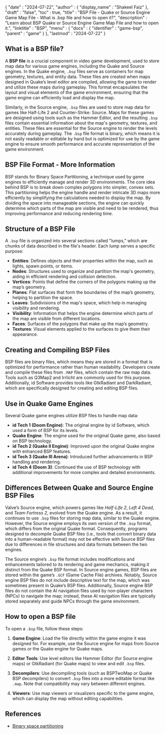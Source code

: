 {
  "date" : "2024-07-22",
  "author" : {
    "display_name" : "Shakeel Faiz"
  },
  "draft" : "false",
  "toc" : true,
  "title" : "BSP File - Quake or Source Engine Game Map File - What is .bsp file and how to open it?",
  "description" : "Learn about BSP Quake or Source Engine Game Map File and how to open it.",
  "linktitle" : "BSP",
  "menu" : {
    "docs" : {
      "identifier" : "game-bsp",
      "parent" : "game"
    }
  },
  "lastmod" : "2024-07-22"
}

## What is a BSP file?

A **BSP file** is a crucial component in video game development, used to store map data for various game engines, including the Quake and Source engines. In the Quake engine, `.bsp` files serve as containers for map geometry, textures, and entity data. These files are created when maps designed in Quake’s level editor are compiled, allowing the game to render and utilize these maps during gameplay. This format encapsulates the layout and visual elements of the game environment, ensuring that the game engine can efficiently load and display the map.

Similarly, in the Source engine, `.bsp` files are used to store map data for games like Half-Life 2 and Counter-Strike: Source. Maps for these games are designed using tools such as the Hammer Editor, and the resulting `.bsp` files contain essential information about the map's geometry, textures, and entities. These files are essential for the Source engine to render the levels accurately during gameplay. The `.bsp` file format is binary, which means it is not easily readable or editable by hand but is optimized for use by the game engine to ensure smooth performance and accurate representation of the game environment.

## BSP File Format - More Information

BSP stands for Binary Space Partitioning, a technique used by game engines to efficiently manage and render 3D environments. The core idea behind BSP is to break down complex polygons into simpler, convex sets. This partitioning helps the engine handle and render intricate 3D maps more efficiently by simplifying the calculations needed to display the map. By dividing the space into manageable sections, the engine can quickly determine which parts of the map are visible and need to be rendered, thus improving performance and reducing rendering time.

## Structure of a BSP File

A `.bsp` file is organized into several sections called "lumps," which are chunks of data described in the file's header. Each lump serves a specific purpose:

-   **Entities**: Defines objects and their properties within the map, such as lights, spawn points, or items.
-   **Nodes**: Structures used to organize and partition the map's geometry, aiding in efficient rendering and collision detection.
-   **Vertices**: Points that define the corners of the polygons making up the map’s geometry.
-   **Planes**: Flat surfaces that form the boundaries of the map’s geometry, helping to partition the space.
-   **Leaves**: Subdivisions of the map's space, which help in managing visibility and rendering.
-   **Visibility**: Information that helps the engine determine which parts of the map are visible from different locations.
-   **Faces**: Surfaces of the polygons that make up the map’s geometry.
-   **Textures**: Visual elements applied to the surfaces to give them their appearance.


## Creating and Compiling BSP Files

BSP files are binary files, which means they are stored in a format that is optimized for performance rather than human readability. Developers create and compile these files from `.MAP` files, which contain the raw map data. Tools such as Q3Map2 and Irrlicht are commonly used for this purpose. Additionally, id Software provides tools like GtkRadiant and DarkRadiant, which are specifically designed for creating and editing BSP files.

## Use in Quake Game Engines

Several Quake game engines utilize BSP files to handle map data:

-   **id Tech 1 (Doom Engine)**: The original engine by id Software, which used a form of BSP for its levels.
-   **Quake Engine**: The engine used for the original Quake game, also based on BSP technology.
-   **id Tech 2 (Quake II Engine)**: Improved upon the original Quake engine with enhanced BSP features.
-   **id Tech 3 (Quake III Arena)**: Introduced further advancements in BSP handling and rendering.
-   **id Tech 4 (Doom 3)**: Continued the use of BSP technology with additional improvements for more complex and detailed environments.

## Differences Between Quake and Source Engine BSP Files

Valve’s Source engine, which powers games like _Half-Life 2_, _Left 4 Dead_, and _Team Fortress 2_, evolved from the Quake engine. As a result, it continues to use `.bsp` files for storing map data, similar to the Quake engine. However, the Source engine employs its own version of the `.bsp` format, which differs from the original Quake format. Consequently, programs designed to decompile Quake BSP files (i.e., tools that convert binary data into a human-readable format) may not be effective with Source BSP files due to differences in file structures and data formats between the two engines.

The Source engine’s `.bsp` file format includes modifications and enhancements tailored to its rendering and game mechanics, making it distinct from the Quake BSP format. In Source engine games, BSP files are stored within the game’s `.GCF` (Game Cache File) archives. Notably, Source engine BSP files do not include descriptive text for the map, which was sometimes present in Quake’s BSP files. Additionally, Source engine BSP files do not contain the AI navigation files used by non-player characters (NPCs) to navigate the map; instead, these AI navigation files are typically stored separately and guide NPCs through the game environment.

## How to open a BSP file

To open a `.bsp` file, follow these steps:

1.  **Game Engine**: Load the file directly within the game engine it was designed for. For example, use the Source engine for maps from Source games or the Quake engine for Quake maps.
    
2.  **Editor Tools**: Use level editors like Hammer Editor (for Source engine maps) or GtkRadiant (for Quake maps) to view and edit `.bsp` files.
    
3.  **Decompilers**: Use decompiling tools (such as BSPTwoMap or Quake BSP decompilers) to convert `.bsp` files into a more editable format like `.map`. Note that compatibility may vary between different engines.
    
4.  **Viewers**: Use map viewers or visualizers specific to the game engine, which can display the map without editing capabilities.

## References
* [Binary space partitioning](https://en.wikipedia.org/wiki/Binary_space_partitioning)
